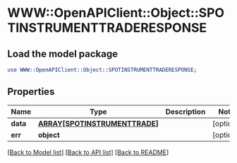 # WWW::OpenAPIClient::Object::SPOTINSTRUMENTTRADERESPONSE

## Load the model package
```perl
use WWW::OpenAPIClient::Object::SPOTINSTRUMENTTRADERESPONSE;
```

## Properties
Name | Type | Description | Notes
------------ | ------------- | ------------- | -------------
**data** | [**ARRAY[SPOTINSTRUMENTTRADE]**](SPOTINSTRUMENTTRADE.md) |  | [optional] 
**err** | **object** |  | [optional] 

[[Back to Model list]](../README.md#documentation-for-models) [[Back to API list]](../README.md#documentation-for-api-endpoints) [[Back to README]](../README.md)


